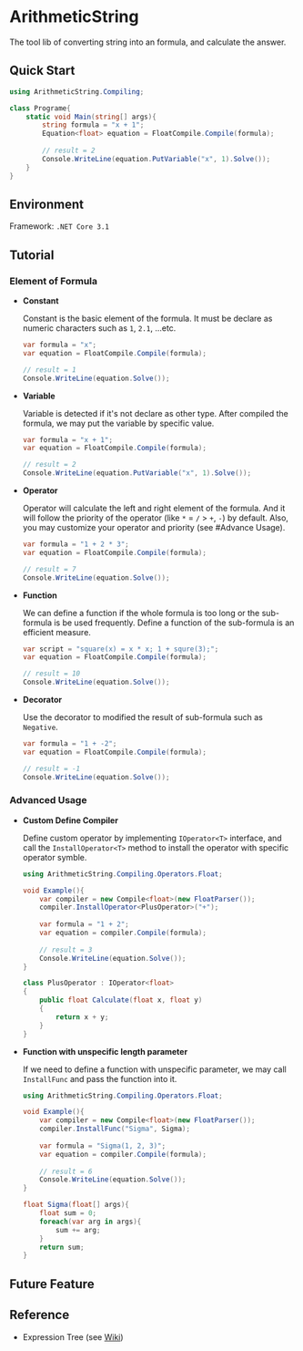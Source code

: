 # ArithmeticString
The tool lib of converting string into an formula, and calculate the answer.

## Quick Start

```csharp
using ArithmeticString.Compiling;

class Programe{
	static void Main(string[] args){
		string formula = "x + 1";
		Equation<float> equation = FloatCompile.Compile(formula);
		
		// result = 2
		Console.WriteLine(equation.PutVariable("x", 1).Solve());
	}
}
```

## Environment

Framework: ```.NET Core 3.1```

## Tutorial

### Element of Formula

- **Constant**

	Constant is the basic element of the formula. It must be declare as numeric characters such as ```1```, ```2.1```, ...etc.
	```csharp
	var formula = "x";
	var equation = FloatCompile.Compile(formula);
	
	// result = 1
	Console.WriteLine(equation.Solve());
	```

- **Variable**

	Variable is detected if it's not declare as other type. After compiled the formula, we may put the variable by specific value.
	```csharp
	var formula = "x + 1";
	var equation = FloatCompile.Compile(formula);
	
	// result = 2
	Console.WriteLine(equation.PutVariable("x", 1).Solve());
	```

- **Operator**

	Operator will calculate the left and right element of the formula. And it will follow the priority of the operator (like ```*``` = ```/``` > ```+```, ```-```) by default. Also, you may customize your operator and priority (see #Advance Usage).
	```csharp
	var formula = "1 + 2 * 3";
	var equation = FloatCompile.Compile(formula);
	
	// result = 7
	Console.WriteLine(equation.Solve());
	```

- **Function**

	We can define a function if the whole formula is too long or the sub-formula is be used frequently. Define a function of the sub-formula is an efficient measure.
	```csharp
	var script = "square(x) = x * x; 1 + squre(3);";
	var equation = FloatCompile.Compile(formula);
	
	// result = 10
	Console.WriteLine(equation.Solve());
	```
	
- **Decorator**

	Use the decorator to modified the result of sub-formula such as ```Negative```.
	```csharp
	var formula = "1 + -2";
	var equation = FloatCompile.Compile(formula);
	
	// result = -1
	Console.WriteLine(equation.Solve());
	```
	
### Advanced Usage

- **Custom Define Compiler**
	
	Define custom operator by implementing ```IOperator<T>``` interface, and call the ```InstallOperator<T>``` method to install the operator with specific operator symble.
	```csharp
	using ArithmeticString.Compiling.Operators.Float;
	
	void Example(){
		var compiler = new Compile<float>(new FloatParser());
		compiler.InstallOperator<PlusOperator>("+");
		
		var formula = "1 + 2";
		var equation = compiler.Compile(formula);
		
		// result = 3
		Console.WriteLine(equation.Solve());
	}
	
	class PlusOperator : IOperator<float>
	{
        public float Calculate(float x, float y)
        {
            return x + y;
        }
	}
	```

- **Function with unspecific length parameter**

	If we need to define a function with unspecific parameter, we may call ```InstallFunc``` and pass the function into it.
	```csharp
	using ArithmeticString.Compiling.Operators.Float;
	
	void Example(){
		var compiler = new Compile<float>(new FloatParser());
		compiler.InstallFunc("Sigma", Sigma);
		
		var formula = "Sigma(1, 2, 3)";
		var equation = compiler.Compile(formula);
		
		// result = 6
		Console.WriteLine(equation.Solve());
	}
	
	float Sigma(float[] args){
		float sum = 0;
		foreach(var arg in args){
			sum += arg;
		}
		return sum;
	}
	```
	

## Future Feature


## Reference

- Expression Tree (see [Wiki](https://en.wikipedia.org/wiki/Binary_expression_tree))